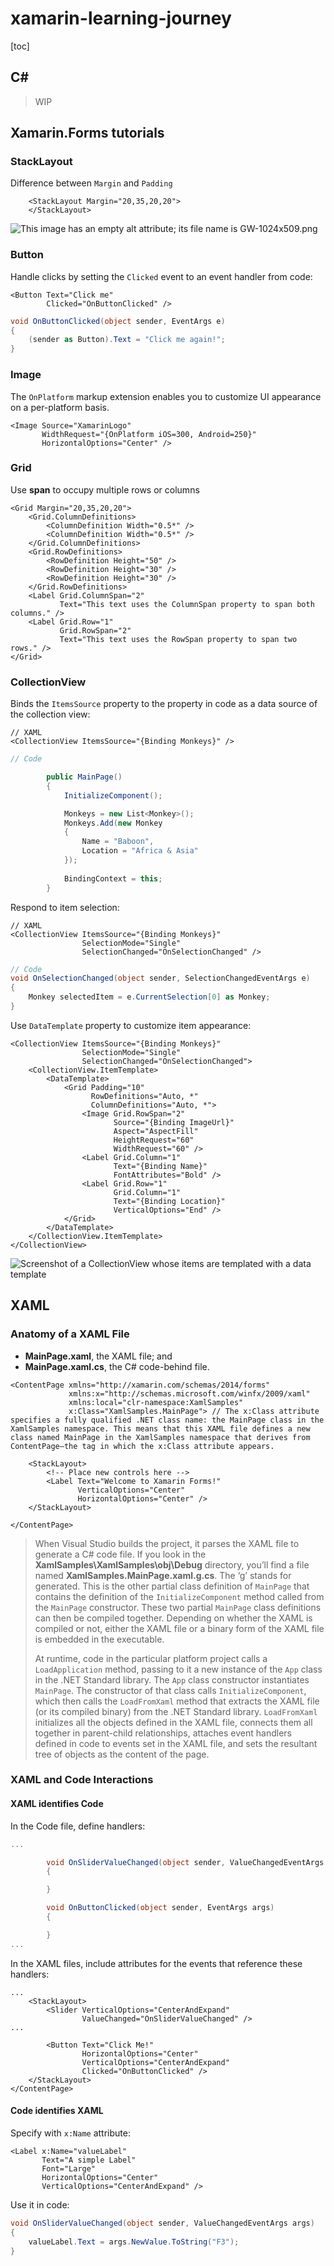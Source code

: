 # xamarin-learning-journey

[toc]

## C#

> WIP





## Xamarin.Forms tutorials

### StackLayout

Difference between ```Margin``` and ```Padding```

```xaml
    <StackLayout Margin="20,35,20,20">
    </StackLayout>
```

![This image has an empty alt attribute; its file name is GW-1024x509.png](README.assets/GW-1024x509.png)

### Button

Handle clicks by setting the `Clicked` event to an event handler from code:

```xaml
<Button Text="Click me"
        Clicked="OnButtonClicked" />
```

```c#
void OnButtonClicked(object sender, EventArgs e)
{
    (sender as Button).Text = "Click me again!";
}
```

### Image

The `OnPlatform` markup extension enables you to customize UI appearance on a per-platform basis. 

```xaml
<Image Source="XamarinLogo"
       WidthRequest="{OnPlatform iOS=300, Android=250}"
       HorizontalOptions="Center" />
```

### Grid

Use **span** to occupy multiple rows or columns

```xaml
<Grid Margin="20,35,20,20">
    <Grid.ColumnDefinitions>
        <ColumnDefinition Width="0.5*" />
        <ColumnDefinition Width="0.5*" />
    </Grid.ColumnDefinitions>
    <Grid.RowDefinitions>
        <RowDefinition Height="50" />
        <RowDefinition Height="30" />
        <RowDefinition Height="30" />
    </Grid.RowDefinitions>
    <Label Grid.ColumnSpan="2"
           Text="This text uses the ColumnSpan property to span both columns." />
    <Label Grid.Row="1"
           Grid.RowSpan="2"
           Text="This text uses the RowSpan property to span two rows." />
</Grid>
```

### CollectionView

Binds the `ItemsSource` property to the property in code as a data source of the collection view:

```xaml
// XAML
<CollectionView ItemsSource="{Binding Monkeys}" />
```

```c#
// Code

        public MainPage()
        {
            InitializeComponent();

            Monkeys = new List<Monkey>();
            Monkeys.Add(new Monkey
            {
                Name = "Baboon",
                Location = "Africa & Asia"
            });
						
            BindingContext = this;
        }
```

Respond to item selection:

```xaml
// XAML
<CollectionView ItemsSource="{Binding Monkeys}"
                SelectionMode="Single"
                SelectionChanged="OnSelectionChanged" />
```

```c#
// Code
void OnSelectionChanged(object sender, SelectionChangedEventArgs e)
{
    Monkey selectedItem = e.CurrentSelection[0] as Monkey;
}
```

Use `DataTemplate` property to customize item appearance:

```xaml
<CollectionView ItemsSource="{Binding Monkeys}"
                SelectionMode="Single"
                SelectionChanged="OnSelectionChanged">
    <CollectionView.ItemTemplate>
        <DataTemplate>
            <Grid Padding="10"
                  RowDefinitions="Auto, *"
                  ColumnDefinitions="Auto, *">
                <Image Grid.RowSpan="2"
                       Source="{Binding ImageUrl}"
                       Aspect="AspectFill"
                       HeightRequest="60"
                       WidthRequest="60" />
                <Label Grid.Column="1"
                       Text="{Binding Name}"
                       FontAttributes="Bold" />
                <Label Grid.Row="1"
                       Grid.Column="1"
                       Text="{Binding Location}"
                       VerticalOptions="End" />
            </Grid>
        </DataTemplate>
    </CollectionView.ItemTemplate>
</CollectionView>
```

![Screenshot of a CollectionView whose items are templated with a data template](README.assets/customize-item-appearance.png)



## XAML

### Anatomy of a XAML File

- **MainPage.xaml**, the XAML file; and
- **MainPage.xaml.cs**, the C# code-behind file.

```xaml
<ContentPage xmlns="http://xamarin.com/schemas/2014/forms"
             xmlns:x="http://schemas.microsoft.com/winfx/2009/xaml"
             xmlns:local="clr-namespace:XamlSamples"
             x:Class="XamlSamples.MainPage"> // The x:Class attribute specifies a fully qualified .NET class name: the MainPage class in the XamlSamples namespace. This means that this XAML file defines a new class named MainPage in the XamlSamples namespace that derives from ContentPage—the tag in which the x:Class attribute appears.

    <StackLayout>
        <!-- Place new controls here -->
        <Label Text="Welcome to Xamarin Forms!"
               VerticalOptions="Center"
               HorizontalOptions="Center" />
    </StackLayout>

</ContentPage>
```

> When Visual Studio builds the project, it parses the XAML file to generate a C# code file. If you look in the **XamlSamples\XamlSamples\obj\Debug** directory, you’ll find a file named **XamlSamples.MainPage.xaml.g.cs**. The ‘g’ stands for generated. This is the other partial class definition of `MainPage` that contains the definition of the `InitializeComponent` method called from the `MainPage` constructor. These two partial `MainPage` class definitions can then be compiled together. Depending on whether the XAML is compiled or not, either the XAML file or a binary form of the XAML file is embedded in the executable.
>
>  At runtime, code in the particular platform project calls a `LoadApplication` method, passing to it a new instance of the `App` class in the .NET Standard library. The `App` class constructor instantiates `MainPage`. The constructor of that class calls `InitializeComponent`, which then calls the `LoadFromXaml` method that extracts the XAML file (or its compiled binary) from the .NET Standard library. `LoadFromXaml` initializes all the objects defined in the XAML file, connects them all together in parent-child relationships, attaches event handlers defined in code to events set in the XAML file, and sets the resultant tree of objects as the content of the page.



### XAML and Code Interactions

#### XAML identifies Code

In the Code file, define handlers:

```c#
...

        void OnSliderValueChanged(object sender, ValueChangedEventArgs args)
        {

        }

        void OnButtonClicked(object sender, EventArgs args)
        {

        }
...
```

In the XAML files, include attributes for the events that reference these handlers:

```xaml
...
    <StackLayout>
        <Slider VerticalOptions="CenterAndExpand"
                ValueChanged="OnSliderValueChanged" />
...

        <Button Text="Click Me!"
                HorizontalOptions="Center"
                VerticalOptions="CenterAndExpand"
                Clicked="OnButtonClicked" />
    </StackLayout>
</ContentPage>
```

#### Code identifies XAML

Specify with ```x:Name``` attribute:

```xaml
<Label x:Name="valueLabel"
       Text="A simple Label"
       Font="Large"
       HorizontalOptions="Center"
       VerticalOptions="CenterAndExpand" />
```

Use it in code:

```c#
void OnSliderValueChanged(object sender, ValueChangedEventArgs args)
{
    valueLabel.Text = args.NewValue.ToString("F3");
}
```

